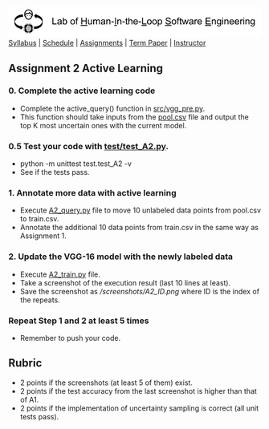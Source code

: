 [<img width=900 src="../img/title.png?raw=yes">](../README.md)   
[Syllabus](../README.md) |
[Schedule](../schedule.md) |
[Assignments](README.md) |
[Term Paper](../termpaper/README.md) |
[Instructor](http://zhe-yu.github.io) 

## Assignment 2 Active Learning
### 0. Complete the active learning code

- Complete the active_query() function in [src/vgg_pre.py](src/vgg_pre.py#L131C9-L131C21).
- This function should take inputs from the [pool.csv](data/pool.csv) file and output the top K most uncertain ones with the current model.
  
### 0.5 Test your code with [test/test_A2.py](test/test_A2.py).
- python -m unittest test.test_A2 -v
- See if the tests pass.

### 1. Annotate more data with active learning
- Execute [A2_query.py](src/A2_query.py) file to move 10 unlabeled data points from pool.csv to train.csv.
- Annotate the additional 10 data points from train.csv in the same way as Assignment 1.

### 2. Update the VGG-16 model with the newly labeled data
- Execute [A2_train.py](src/A2_train.py) file.
- Take a screenshot of the execution result (last 10 lines at least).
- Save the screenshot as _/screenshots/A2_ID.png_ where ID is the index of the repeats.

### Repeat Step 1 and 2 at least 5 times

- Remember to push your code.

## Rubric
- 2 points if the screenshots (at least 5 of them) exist.
- 2 points if the test accuracy from the last screenshot is higher than that of A1.
- 2 points if the implementation of uncertainty sampling is correct (all unit tests pass).
